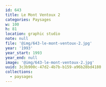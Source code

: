 ```yaml
---
id: 643
title: Le Mont Ventoux 2
categories: Paysages
w: 100
h: 81
location: graphic studio
note: null
file: '@img/643-le-mont-ventoux-2.jpg'
year: '1993'
year_start: 1993
year_end: null
image: '@img/643-le-mont-ventoux-2.jpg'
uuid: 3c3b900c-47d2-4b7b-b159-a96b28bd4180
collections:
  - paysages
---
```


